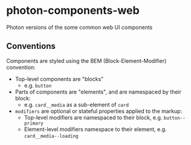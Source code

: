 # photon-components-web
Photon versions of the some common web UI components

## Conventions

Components are styled using the BEM (Block-Element-Modifier) convention:

* Top-level components are "blocks"
  * e.g. `button`
* Parts of components are "elements", and are namespaced by their block:
  * e.g. `card__media` as a sub-element of `card`
* `modifiers` are optional or stateful properties applied to the markup:
  * Top-level modifiers are namespaced to their block, e.g. `button--primary`
  * Element-level modifiers namespace to their element, e.g. `card__media--loading`
